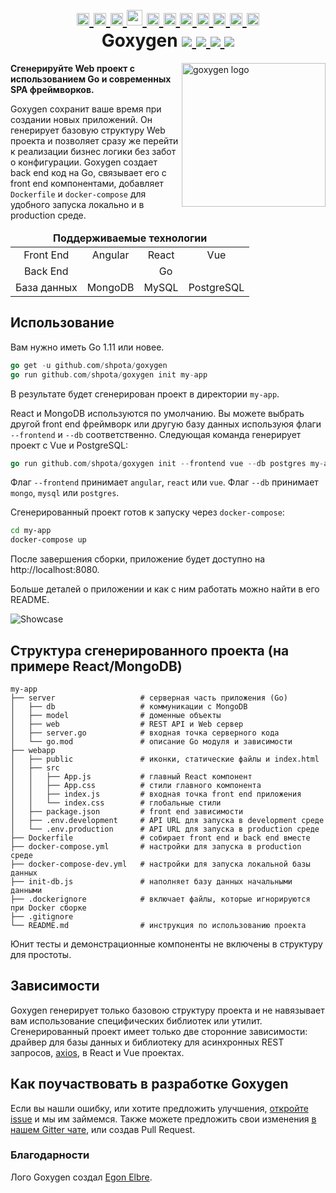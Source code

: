 <h1 align="center">
    <a href="https://github.com/Shpota/goxygen/tree/master/.github/README.md">
        <img height="20px" src="https://cdnjs.cloudflare.com/ajax/libs/flag-icon-css/3.4.6/flags/4x3/gb.svg">
    </a>
    <a href="https://github.com/Shpota/goxygen/tree/master/.github/README_zh.md">
        <img height="20px" src="https://cdnjs.cloudflare.com/ajax/libs/flag-icon-css/3.4.6/flags/4x3/cn.svg">
    </a>
    <a href="https://github.com/Shpota/goxygen/tree/master/.github/README_ua.md">
        <img height="20px" src="https://cdnjs.cloudflare.com/ajax/libs/flag-icon-css/3.4.6/flags/4x3/ua.svg">
    </a>
    <a href="https://github.com/Shpota/goxygen/tree/master/.github/README_ru.md">
        <img height="25px" src="https://cdnjs.cloudflare.com/ajax/libs/flag-icon-css/3.4.6/flags/4x3/ru.svg">
    </a>
    <a href="https://github.com/Shpota/goxygen/tree/master/.github/README_ko.md">
        <img height="20px" src="https://cdnjs.cloudflare.com/ajax/libs/flag-icon-css/3.4.6/flags/4x3/kr.svg">
    </a>
    <a href="https://github.com/Shpota/goxygen/tree/master/.github/README_pt-br.md">
        <img height="20px" src="https://cdnjs.cloudflare.com/ajax/libs/flag-icon-css/3.4.6/flags/4x3/br.svg">
    </a>
    <a href="https://github.com/Shpota/goxygen/tree/master/.github/README_by.md">
        <img height="20px" src="https://cdnjs.cloudflare.com/ajax/libs/flag-icon-css/3.4.6/flags/4x3/by.svg">
    </a>
    <a href="https://github.com/Shpota/goxygen/tree/master/.github/README_fr.md">
        <img height="20px" src="https://cdnjs.cloudflare.com/ajax/libs/flag-icon-css/3.4.6/flags/4x3/fr.svg">
    </a>
    <a href="https://github.com/Shpota/goxygen/tree/master/.github/README_es.md">
        <img height="20px" src="https://cdnjs.cloudflare.com/ajax/libs/flag-icon-css/3.4.6/flags/4x3/es.svg">
    </a>
    <a href="https://github.com/Shpota/goxygen/tree/master/.github/README_jp.md">
        <img height="20px" src="https://cdnjs.cloudflare.com/ajax/libs/flag-icon-css/3.4.6/flags/4x3/jp.svg">
    </a>
    <a href="https://github.com/Shpota/goxygen/tree/master/.github/README_id.md">
        <img height="20px" src="https://cdnjs.cloudflare.com/ajax/libs/flag-icon-css/3.4.6/flags/4x3/id.svg">
    </a>
    <br>
    Goxygen
    <a href="https://github.com/Shpota/goxygen/actions?query=workflow%3Abuild">
        <img src="https://github.com/Shpota/goxygen/workflows/build/badge.svg">
    </a>
    <a href="https://github.com/Shpota/goxygen/releases">
        <img src="https://img.shields.io/badge/version-v0.2.2-green">
    </a>
    <a href="https://gitter.im/goxygen/community">
        <img src="https://badges.gitter.im/goxygen/community.svg">
    </a>
    <a href="https://github.com/Shpota/goxygen/pulls">
        <img src="https://img.shields.io/badge/PRs-welcome-brightgreen.svg">
    </a>
</h1>

<img src="../templates/react.webapp/src/logo.svg" align="right" width="230px" alt="goxygen logo">

**Сгенерируйте Web проект с использованием Go и современных SPA фреймворков.**

Goxygen сохранит ваше время при создании новых приложений. Он
генерирует базовую структуру Web проекта и позволяет сразу же перейти
к реализации бизнес логики без забот о конфигурации. Goxygen
создает back end код на Go, связывает его с front end компонентами,
добавляет `Dockerfile` и `docker-compose` для удобного запуска
локально и в production среде.

<table>
    <thead>
    <tr align="center">
        <td colspan=4><b>Поддерживаемые технологии</b></td>
    </tr>
    </thead>
    <tbody>
    <tr align="center">
        <td align="center">Front End</td>
        <td>Angular</td>
        <td>React</td>
        <td>Vue</td>
    </tr>
    <tr align="center">
        <td>Back End</td>
        <td colspan=3>Go</td>
    </tr>
    <tr align="center">
        <td>База данных</td>
        <td>MongoDB</td>
        <td>MySQL</td>
        <td>PostgreSQL</td>
    </tr>
    </tbody>
</table>

## Использование
Вам нужно иметь Go 1.11 или новее.
```go
go get -u github.com/shpota/goxygen
go run github.com/shpota/goxygen init my-app
```
В результате будет сгенерирован проект в директории `my-app`.

React и MongoDB используются по умолчанию. Вы можете выбрать другой
front end фреймворк или другую базу данных используюя флаги `--frontend`
и `--db` соответственно. Следующая команда генерирует проект с
Vue и PostgreSQL:

```go
go run github.com/shpota/goxygen init --frontend vue --db postgres my-app
```

Флаг `--frontend` принимает `angular`, `react` или `vue`.
Флаг `--db` принимает `mongo`, `mysql` или `postgres`.

Сгенерированный проект готов к запуску через `docker-compose`:
```sh
cd my-app
docker-compose up
```
После завершения сборки, приложение будет доступно на
http://localhost:8080.

Больше деталей о приложении и как с ним работать можно найти
в его README.

![Showcase](showcase.gif)

## Структура сгенерированного проекта (на примере React/MongoDB)

    my-app
    ├── server                   # серверная часть приложения (Go)
    │   ├── db                   # коммуникации с MongoDB
    │   ├── model                # доменные объекты
    │   ├── web                  # REST API и Web сервер
    │   ├── server.go            # входная точка серверного кода
    │   └── go.mod               # описание Go модуля и зависимости
    ├── webapp                    
    │   ├── public               # иконки, статические файлы и index.html
    │   ├── src                       
    │   │   ├── App.js           # главный React компонент
    │   │   ├── App.css          # стили главного компонента
    │   │   ├── index.js         # входная точка front end приложения          
    │   │   └── index.css        # глобальные стили
    │   ├── package.json         # front end зависимости
    │   ├── .env.development     # API URL для запуска в development среде
    │   └── .env.production      # API URL для запуска в production среде
    ├── Dockerfile               # собирает front end и back end вместе
    ├── docker-compose.yml       # настройки для запуска в production среде
    ├── docker-compose-dev.yml   # настройки для запуска локальной базы данных
    ├── init-db.js               # наполняет базу данных начальными данными
    ├── .dockerignore            # включает файлы, которые игнорируются при Docker сборке
    ├── .gitignore
    └── README.md                # инструкция по использованию проекта

Юнит тесты и демонстрационные компоненты не включены в структуру
для простоты.

## Зависимости

Goxygen генерирует только базовою структуру проекта и не навязывает
вам использование специфических библиотек или утилит. Сгенерированный
проект имеет только две сторонние зависимости: драйвер для базы
данных и библиотеку для асинхронных REST запросов,
[axios](https://github.com/axios/axios), в React и Vue проектах.

## Как поучаствовать в разработке Goxygen

Если вы нашли ошибку, или хотите предложить улучшения,
[откройте issue](https://github.com/Shpota/goxygen/issues) и мы им
займемся. Также можете предложить свои изменения
[в нашем Gitter чате](https://gitter.im/goxygen/community), или
создав Pull Request. 

### Благодарности
Лого Goxygen создал [Egon Elbre](https://twitter.com/egonelbre).
